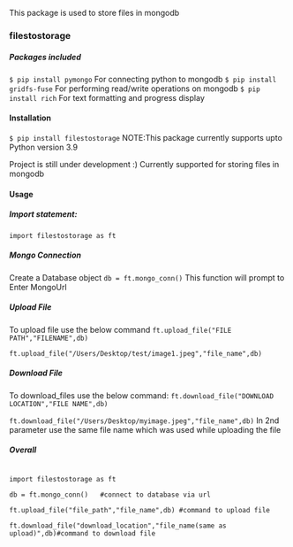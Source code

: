 This package is used to store files in mongodb
### filestostorage

##### Packages included
`$ pip install pymongo`
For connecting python to mongodb
`$ pip install gridfs-fuse`
For performing read/write operations on mongodb
`$ pip install rich`
For text formatting and progress display

#### Installation
`$ pip install filestostorage`
NOTE:This package currently supports upto Python version 3.9

Project is still under development  :)
Currently supported for storing files in mongodb

#### Usage


##### Import statement:
```import filestostorage as ft```

##### Mongo Connection
Create a Database object
```db = ft.mongo_conn()```
This function will prompt to Enter MongoUrl
##### Upload File
To upload file use the below command
```ft.upload_file("FILE PATH","FILENAME",db)```

```ft.upload_file("/Users/Desktop/test/image1.jpeg","file_name",db)```
##### Download File
To download_files use the below command:
```ft.download_file("DOWNLOAD LOCATION","FILE NAME",db)```

```ft.download_file("/Users/Desktop/myimage.jpeg","file_name",db)```
 In 2nd parameter use the same file name which was used while uploading the file
 
##### Overall
```

import filestostorage as ft

db = ft.mongo_conn()   #connect to database via url

ft.upload_file("file_path","file_name",db) #command to upload file

ft.download_file("download_location","file_name(same as upload)",db)#command to download file
```